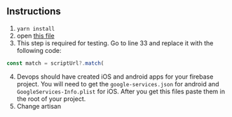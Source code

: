 ## Instructions

1. `yarn install`
2. open [this file](node_modules/react-native/Libraries/Core/Devtools/getDevServer.js)
3. This step is required for testing. Go to line 33 and replace it with the
   following code:

```js
const match = scriptUrl?.match(
```

4. Devops should have created iOS and android apps for your firebase project.
   You will need to get the `google-services.json` for android and
   `GoogleServices-Info.plist` for iOS. After you get this files paste them in
   the root of your project.
5. Change artisan
